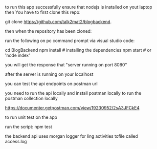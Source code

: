 to run this app successfully
ensure that nodejs is installed on yout laptop
then 
You have to first  clone this repo:

git clone https://github.com/talk2mat2/blogbackend.


then when the repository has been cloned:

run the following on pc command prompt via visual studio code:

cd BlogBackend
npm install # installing the dependencies
npm start # or 'node index'

you will get the response that "server running on port 8080"

after the server is running on your localhost

you can test the api endpoints on postman url

you need to run the api locally and install postman
locally to run the postman collection locally

https://documenter.getpostman.com/view/19230952/2sA3JFCkE4


to run unit test on the app

run the script:  npm test

the backend api uses morgan logger for ling activities tofile called access.log


